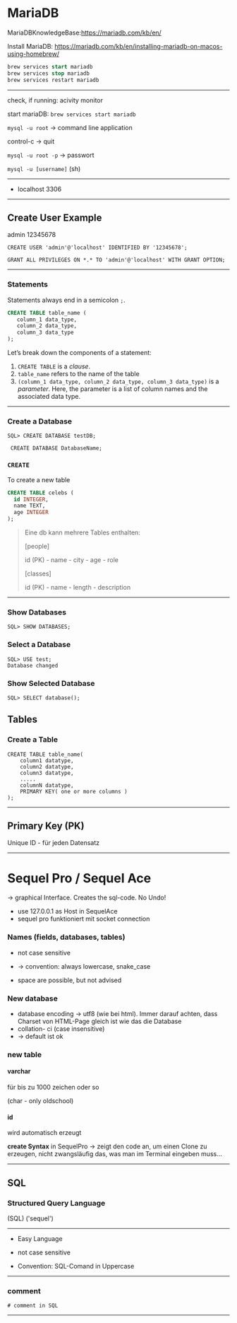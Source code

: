 # MariaDB

MariaDBKnowledgeBase:https://mariadb.com/kb/en/

Install MariaDB: https://mariadb.com/kb/en/installing-mariadb-on-macos-using-homebrew/

```sql
brew services start mariadb
brew services stop mariadb
brew services restart mariadb
```

---

check, if running: acivity monitor

start mariaDB: `brew services start mariadb`

`mysql -u root` -> command line application

control-c -> quit

`mysql -u root -p` -> passwort

`mysql -u [username]` (sh)

---

- localhost 3306

---

## Create User Example

admin 12345678

```
CREATE USER 'admin'@'localhost' IDENTIFIED BY '12345678';

GRANT ALL PRIVILEGES ON *.* TO 'admin'@'localhost' WITH GRANT OPTION;
```

---

### Statements

Statements always end in a semicolon `;`.

```sql
CREATE TABLE table_name (
   column_1 data_type,
   column_2 data_type,
   column_3 data_type
);
```

Let’s break down the components of a statement:

1. `CREATE TABLE` is a _clause_.
2. `table_name` refers to the name of the table
3. `(column_1 data_type, column_2 data_type, column_3 data_type)` is a _parameter_. Here, the parameter is a list of column names and the associated data type.

---

### Create a Database

```
SQL> CREATE DATABASE testDB;
```

```
 CREATE DATABASE DatabaseName;
```

### `CREATE`

To create a new table

```sql
CREATE TABLE celebs (
  id INTEGER,
  name TEXT,
  age INTEGER
);
```

> Eine db kann mehrere Tables enthalten:
>
> [people]
>
> id (PK) - name - city - age - role
>
> [classes]
>
> id (PK) - name - length - description

---

### Show Databases

```
SQL> SHOW DATABASES;
```

### Select a Database

```
SQL> USE test;
Database changed
```

### Show Selected Database

```
SQL> SELECT database();
```

## Tables

### Create a Table

```
CREATE TABLE table_name(
	column1 datatype,
	column2 datatype,
	column3 datatype,
	.....
	columnN datatype,
	PRIMARY KEY( one or more columns )
);
```

---

## Primary Key (PK)

Unique ID - für jeden Datensatz

---

# Sequel Pro / Sequel Ace

-> graphical Interface. Creates the sql-code. No Undo!

- use 127.0.0.1 as Host in SequelAce
- sequel pro funktioniert mit socket connection

### Names (fields, databases, tables)

- not case sensitive

- -> convention: always lowercase, snake_case

- space are possible, but not advised

### New database

- database encoding -> utf8 (wie bei html). Immer darauf achten, dass Charset von HTML-Page gleich ist wie das die Database
- collation- ci (case insensitive)
- -> default ist ok

### new table





#### varchar

für bis zu 1000 zeichen oder so

(char - only oldschool)



#### id

wird automatisch erzeugt

**create Syntax** in SequelPro -> zeigt den code an, um einen Clone zu erzeugen, nicht zwangsläufig das, was man im Terminal eingeben muss...

---

## SQL

### Structured Query Language

(SQL) ('sequel')



---

- Easy Language

- not case sensitive

- Convention: SQL-Comand in Uppercase

---

### comment

`# comment in SQL`

---

